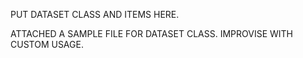 PUT DATASET CLASS AND ITEMS HERE.

ATTACHED A SAMPLE FILE FOR DATASET CLASS. IMPROVISE WITH CUSTOM USAGE.
